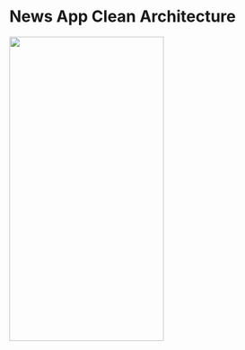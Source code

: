 # News App Clean Architecture

<img src="https://github.com/meowsheesh/news_app_clean_architecture/assets/107180424/7a628482-65f9-428a-ad5c-eadefda05833.png" width="275" height="541">
